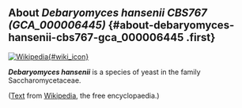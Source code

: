About *Debaryomyces hansenii CBS767 (GCA\_000006445)* {#about-debaryomyces-hansenii-cbs767-gca_000006445 .first}
-----------------------------------------------------

[![Wikipedia](/img/wikipedia_logo_v2_en.png){#wiki_icon}](http://en.wikipedia.org/wiki/Debaryomyces_hansenii)

***Debaryomyces hansenii*** is a species of yeast in the family
Saccharomycetaceae.

([Text](http://en.wikipedia.org/wiki/Debaryomyces_hansenii) from
[Wikipedia](http://en.wikipedia.org/), the free encyclopaedia.)
